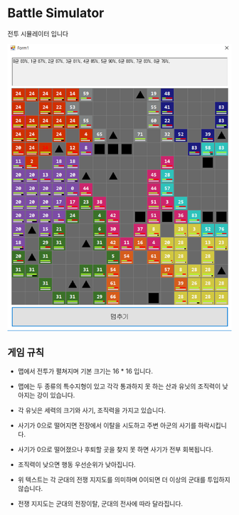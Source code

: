 # Battle Simulator

전투 시뮬레이터 입니다

![alt text](1.png "")

## 게임 규칙

- 맵에서 전투가 펼쳐지며 기본 크기는 16 * 16 입니다.

- 맵에는 두 종류의 특수지형이 있고 각각  통과하지 못 하는 산과 
유닛의 조직력이 낮아지는 강이 있습니다.

- 각 유닛은 세력의 크기와 사기, 조직력을 가지고 있습니다.

- 사기가 0으로 떨어지면 전장에서 이탈을 시도하고 주변 아군의 사기를 하락시킵니다.

- 사기가 0으로 떨어졌으나 후퇴할 곳을 찾지 못 하면 사기가 전부 회복됩니다.

- 조직력이 낮으면 행동 우선순위가 낮아집니다.

- 위 텍스트는 각 군대의 전쟁 지지도를 의미하며 0이되면 더 이상의 군대를 투입하지 않습니다.

- 전쟁 지지도는 군대의 전장이탈, 군대의 전사에 따라 달라집니다.
